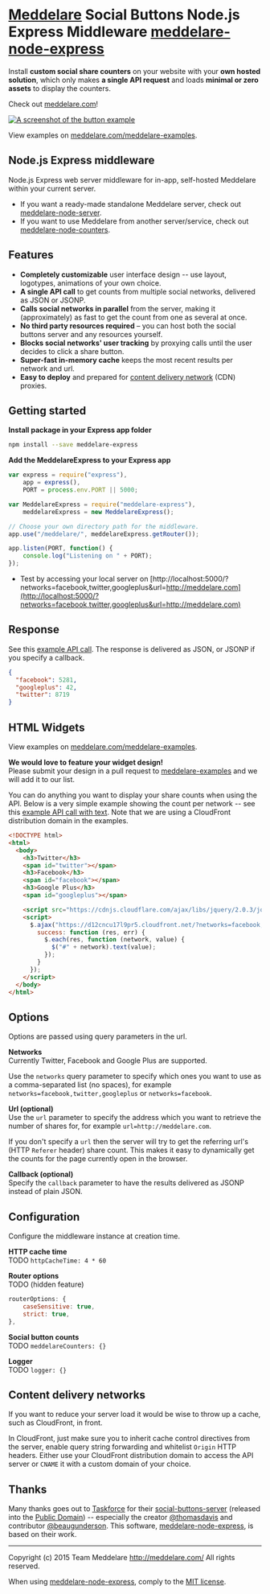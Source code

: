 # [Meddelare](http://meddelare.com/) Social Buttons Node.js Express Middleware [meddelare-node-express](https://github.com/meddelare/meddelare-node-express)


Install **custom social share counters** on your website with your **own hosted solution**, which only makes **a single API request** and loads **minimal or zero assets** to display the counters.

Check out [meddelare.com](http://meddelare.com/)!

[![A screenshot of the button example](https://cloud.githubusercontent.com/assets/1398544/8511166/5c92d0b2-230b-11e5-895a-d3b67da749b5.png)](http://meddelare.com/meddelare-examples)

View examples on [meddelare.com/meddelare-examples](http://meddelare.com/meddelare-examples).



## Node.js Express middleware

Node.js Express web server middleware for in-app, self-hosted Meddelare within your current server.

- If you want a ready-made standalone Meddelare server, check out [meddelare-node-server](https://github.com/meddelare/meddelare-node-server).
- If you want to use Meddelare from another server/service, check out [meddelare-node-counters](https://github.com/meddelare/meddelare-node-counters).



## Features

- **Completely customizable** user interface design -- use layout, logotypes, animations of your own choice.
- **A single API call** to get counts from multiple social networks, delivered as JSON or JSONP.
- **Calls social networks in parallel** from the server, making it (approximately) as fast to get the count from one as several at once.
- **No third party resources required** – you can host both the social buttons server and any resources yourself.
- **Blocks social networks' user tracking** by proxying calls until the user decides to click a share button.
- **Super-fast in-memory cache** keeps the most recent results per network and url.
- **Easy to deploy** and prepared for [content delivery network](https://en.wikipedia.org/wiki/Content_delivery_network) (CDN) proxies.



## Getting started

**Install package in your Express app folder**

```bash
npm install --save meddelare-express
```

**Add the MeddelareExpress to your Express app**

```javascript
var express = require("express"),
    app = express(),
    PORT = process.env.PORT || 5000;

var MeddelareExpress = require("meddelare-express"),
    meddelareExpress = new MeddelareExpress();

// Choose your own directory path for the middleware.
app.use("/meddelare/", meddelareExpress.getRouter());

app.listen(PORT, function() {
    console.log("Listening on " + PORT);
});
```

- Test by accessing your local server on [http://localhost:5000/?networks=facebook,twitter,googleplus&url=http://meddelare.com](http://localhost:5000/?networks=facebook,twitter,googleplus&url=http://meddelare.com)



## Response

See this [example API call](https://meddelare-node-express.herokuapp.com/?networks=facebook,twitter,googleplus&url=http://meddelare.com). The response is delivered as JSON, or JSONP if you specify a callback.

```json
{
  "facebook": 5281,
  "googleplus": 42,
  "twitter": 8719
}
```



## HTML Widgets

View examples on [meddelare.com/meddelare-examples](http://meddelare.com/meddelare-examples).

**We would love to feature your widget design!**  
Please submit your design in a pull request to [meddelare-examples](https://github.com/meddelare/meddelare-examples) and we will add it to our list.

You can do anything you want to display your share counts when using the API. Below is a very simple example showing the count per network -- see this [example API call with text](http://meddelare.com/meddelare-examples/examples/text/). Note that we are using a CloudFront distribution domain in the examples.

```html
<!DOCTYPE html>
<html>
  <body>
    <h3>Twitter</h3>
    <span id="twitter"></span>
    <h3>Facebook</h3>
    <span id="facebook"></span>
    <h3>Google Plus</h3>
    <span id="googleplus"></span>

    <script src="https://cdnjs.cloudflare.com/ajax/libs/jquery/2.0.3/jquery.min.js"></script>
    <script>
      $.ajax("https://d12cncu17l9pr5.cloudfront.net/?networks=facebook,twitter,googleplus&url=http://meddelare.com", {
        success: function (res, err) {
          $.each(res, function (network, value) {
            $("#" + network).text(value);
          });
        }
      });
    </script>
  </body>
</html>
```



## Options

Options are passed using query parameters in the url.


**Networks**  
Currently Twitter, Facebook and Google Plus are supported.

Use the `networks` query parameter to specify which ones you want to use as a comma-separated list (no spaces), for example `networks=facebook,twitter,googleplus` or `networks=facebook`.


**Url (optional)**  
Use the `url` parameter to specify the address which you want to retrieve the number of shares for, for example `url=http://meddelare.com`.

If you don't specify a `url` then the server will try to get the referring url's (HTTP `Referer` header) share count. This makes it easy to dynamically get the counts for the page currently open in the browser.


**Callback (optional)**  
Specify the `callback` parameter to have the results delivered as JSONP instead of plain JSON.



## Configuration

Configure the middleware instance at creation time.

**HTTP cache time**  
TODO `httpCacheTime: 4 * 60`


**Router options**  
TODO (hidden feature)
```javascript
routerOptions: {
    caseSensitive: true,
    strict: true,
},
```

**Social button counts**  
TODO `meddelareCounters: {}`

**Logger**  
TODO `logger: {}`



## Content delivery networks

If you want to reduce your server load it would be wise to throw up a cache, such as CloudFront, in front.

In CloudFront, just make sure you to inherit cache control directives from the server, enable query string forwarding and whitelist `Origin` HTTP headers. Either use your CloudFront distribution domain to access the API server or `CNAME` it with a custom domain of your choice.



## Thanks

Many thanks goes out to [Taskforce](https://taskforce.is/) for their [social-buttons-server](https://github.com/tfrce/social-buttons-server) (released into the [Public Domain](https://github.com/tfrce/social-buttons-server/tree/faf1a41e5d2d44b7e6de460b9369f11437095af1)) -- especially the creator [@thomasdavis](https://github.com/thomasdavis) and contributor [@beaugunderson](https://github.com/beaugunderson). This software, [meddelare-node-express](https://github.com/meddelare/meddelare-node-express), is based on their work.



---

Copyright (c) 2015 Team Meddelare <http://meddelare.com/> All rights reserved.

When using [meddelare-node-express](https://github.com/meddelare/meddelare-node-express), comply to the [MIT license](http://opensource.org/licenses/MIT).
